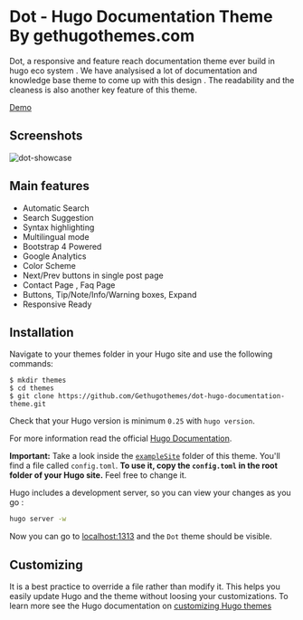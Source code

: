 # Dot - Hugo Documentation Theme By gethugothemes.com 

Dot, a responsive and feature reach documentation theme ever build in hugo eco system . We have analysised a lot of documentation and knowledge base theme to come up with this design . The readability and the cleaness is also another key feature of this theme. 

[Demo](http://demo.gethugothemes.com/dot/) 

## Screenshots

![dot-showcase](https://raw.githubusercontent.com/Gethugothemes/dot-hugo-documentation-theme/master/images/screenshot.png)

## Main features

- Automatic Search
- Search Suggestion
- Syntax highlighting
- Multilingual mode
- Bootstrap 4 Powered
- Google Analytics 
- Color Scheme
- Next/Prev buttons in single post page
- Contact Page , Faq Page 
- Buttons, Tip/Note/Info/Warning boxes, Expand
- Responsive Ready

## Installation

Navigate to your themes folder in your Hugo site and use the following commands:

```
$ mkdir themes
$ cd themes
$ git clone https://github.com/Gethugothemes/dot-hugo-documentation-theme.git

```
Check that your Hugo version is minimum `0.25` with `hugo version`.

For more information read the official [Hugo Documentation](//gohugo.io/overview/installing/).


**Important:** Take a look inside the [`exampleSite`](https://github.com/Gethugothemes/dot-hugo-documentation-theme/tree/master/exampleSite) folder of this theme. You'll find a file called `config.toml`. **To use it, copy the `config.toml` in the root folder of your Hugo site.** Feel free to change it.

Hugo includes a development server, so you can view your changes as you go :

``` sh
hugo server -w
```

Now you can go to [localhost:1313](http://localhost:1313) and the `Dot`
theme should be visible.

## Customizing
It is a best practice to override a file rather than modify it. This helps you easily update Hugo and the theme without loosing your customizations. To learn more see the Hugo documentation on [customizing Hugo themes](https://gohugo.io/themes/customizing)

